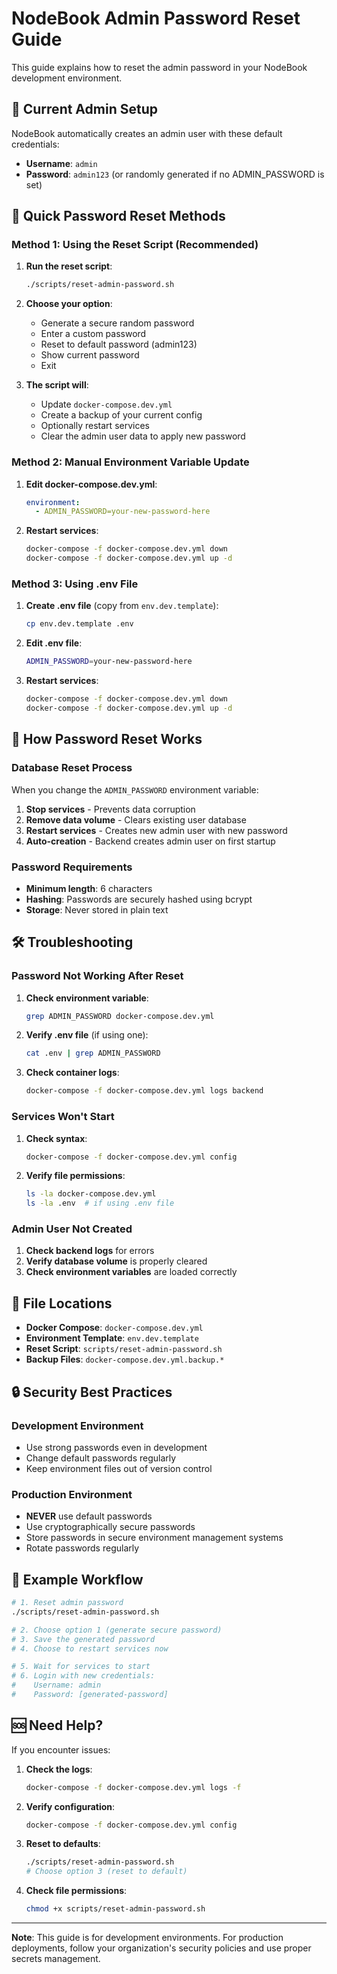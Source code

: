 # NodeBook Admin Password Reset Guide

This guide explains how to reset the admin password in your NodeBook development environment.

## 🔐 **Current Admin Setup**

NodeBook automatically creates an admin user with these default credentials:
- **Username**: `admin`
- **Password**: `admin123` (or randomly generated if no ADMIN_PASSWORD is set)

## 🚀 **Quick Password Reset Methods**

### **Method 1: Using the Reset Script (Recommended)**

1. **Run the reset script**:
   ```bash
   ./scripts/reset-admin-password.sh
   ```

2. **Choose your option**:
   - Generate a secure random password
   - Enter a custom password
   - Reset to default password (admin123)
   - Show current password
   - Exit

3. **The script will**:
   - Update `docker-compose.dev.yml`
   - Create a backup of your current config
   - Optionally restart services
   - Clear the admin user data to apply new password

### **Method 2: Manual Environment Variable Update**

1. **Edit docker-compose.dev.yml**:
   ```yaml
   environment:
     - ADMIN_PASSWORD=your-new-password-here
   ```

2. **Restart services**:
   ```bash
   docker-compose -f docker-compose.dev.yml down
   docker-compose -f docker-compose.dev.yml up -d
   ```

### **Method 3: Using .env File**

1. **Create .env file** (copy from `env.dev.template`):
   ```bash
   cp env.dev.template .env
   ```

2. **Edit .env file**:
   ```bash
   ADMIN_PASSWORD=your-new-password-here
   ```

3. **Restart services**:
   ```bash
   docker-compose -f docker-compose.dev.yml down
   docker-compose -f docker-compose.dev.yml up -d
   ```

## 🔄 **How Password Reset Works**

### **Database Reset Process**
When you change the `ADMIN_PASSWORD` environment variable:

1. **Stop services** - Prevents data corruption
2. **Remove data volume** - Clears existing user database
3. **Restart services** - Creates new admin user with new password
4. **Auto-creation** - Backend creates admin user on first startup

### **Password Requirements**
- **Minimum length**: 6 characters
- **Hashing**: Passwords are securely hashed using bcrypt
- **Storage**: Never stored in plain text

## 🛠️ **Troubleshooting**

### **Password Not Working After Reset**
1. **Check environment variable**:
   ```bash
   grep ADMIN_PASSWORD docker-compose.dev.yml
   ```

2. **Verify .env file** (if using one):
   ```bash
   cat .env | grep ADMIN_PASSWORD
   ```

3. **Check container logs**:
   ```bash
   docker-compose -f docker-compose.dev.yml logs backend
   ```

### **Services Won't Start**
1. **Check syntax**:
   ```bash
   docker-compose -f docker-compose.dev.yml config
   ```

2. **Verify file permissions**:
   ```bash
   ls -la docker-compose.dev.yml
   ls -la .env  # if using .env file
   ```

### **Admin User Not Created**
1. **Check backend logs** for errors
2. **Verify database volume** is properly cleared
3. **Check environment variables** are loaded correctly

## 📁 **File Locations**

- **Docker Compose**: `docker-compose.dev.yml`
- **Environment Template**: `env.dev.template`
- **Reset Script**: `scripts/reset-admin-password.sh`
- **Backup Files**: `docker-compose.dev.yml.backup.*`

## 🔒 **Security Best Practices**

### **Development Environment**
- Use strong passwords even in development
- Change default passwords regularly
- Keep environment files out of version control

### **Production Environment**
- **NEVER** use default passwords
- Use cryptographically secure passwords
- Store passwords in secure environment management systems
- Rotate passwords regularly

## 📝 **Example Workflow**

```bash
# 1. Reset admin password
./scripts/reset-admin-password.sh

# 2. Choose option 1 (generate secure password)
# 3. Save the generated password
# 4. Choose to restart services now

# 5. Wait for services to start
# 6. Login with new credentials:
#    Username: admin
#    Password: [generated-password]
```

## 🆘 **Need Help?**

If you encounter issues:

1. **Check the logs**:
   ```bash
   docker-compose -f docker-compose.dev.yml logs -f
   ```

2. **Verify configuration**:
   ```bash
   docker-compose -f docker-compose.dev.yml config
   ```

3. **Reset to defaults**:
   ```bash
   ./scripts/reset-admin-password.sh
   # Choose option 3 (reset to default)
   ```

4. **Check file permissions**:
   ```bash
   chmod +x scripts/reset-admin-password.sh
   ```

---

**Note**: This guide is for development environments. For production deployments, follow your organization's security policies and use proper secrets management.

